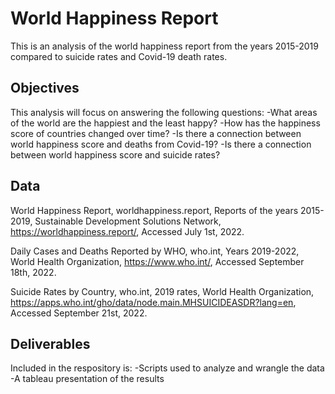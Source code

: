 # World Happiness Report
This is an analysis of the world happiness report from the years 2015-2019 compared to suicide rates and Covid-19 death rates. 

## Objectives
This analysis will focus on answering the following questions:
-What areas of the world are the happiest and the least happy?
-How has the happiness score of countries changed over time?
-Is there a connection between world happiness score and deaths from Covid-19?
-Is there a connection between world happiness score and suicide rates?

## Data
World Happiness Report, worldhappiness.report, Reports of the years 2015-2019, Sustainable Development Solutions Network, https://worldhappiness.report/, Accessed July 1st, 2022.

Daily Cases and Deaths Reported by WHO, who.int, Years 2019-2022, World Health Organization,  https://www.who.int/, Accessed September 18th, 2022.

Suicide Rates by Country, who.int, 2019 rates, World Health Organization, https://apps.who.int/gho/data/node.main.MHSUICIDEASDR?lang=en, Accessed September 21st, 2022.

## Deliverables
Included in the respository is:
-Scripts used to analyze and wrangle the data
-A tableau presentation of the results
